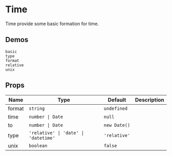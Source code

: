 # Time
Time provide some basic formation for time.
## Demos
```demo
basic
type
format
relative
unix
```
## Props
|Name|Type|Default|Description|
|-|-|-|-|
|format|`string`|`undefined`||
|time|`number \| Date`|`null`||
|to|`number \| Date`|`new Date()`||
|type|`'relative' \| 'date' \| 'datetime'`|`'relative'`||
|unix|`boolean`|`false`||
